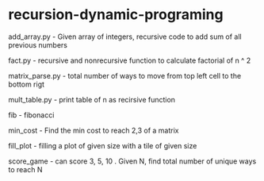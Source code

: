 # recursion-dynamic-programing

 add_array.py - Given array of integers, recursive code to add sum of all previous numbers
 
 fact.py - recursive and nonrecursive function to calculate factorial of n ^ 2
 
 matrix_parse.py - total number of ways to move from top left cell to the bottom rigt 
 
 mult_table.py - print table of n as recirsive function
 
 fib - fibonacci
 
 min_cost - Find the min cost to reach 2,3 of a matrix
 
 fill_plot - filling a plot of given size with a tile of given size
 
 score_game - can score 3, 5, 10 . Given N, find total number of unique ways to reach N
